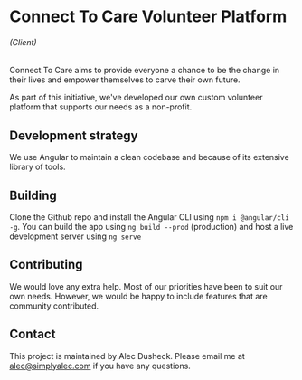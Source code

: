 # Connect To Care Volunteer Platform
###### (Client)
Connect To Care aims to provide everyone a chance to be the change in their lives and empower themselves to carve their own future.

As part of this initiative, we've developed our own custom volunteer platform that supports our needs as a non-profit.

## Development strategy
We use Angular to maintain a clean codebase and because of its extensive library of tools.
## Building
Clone the Github repo and install the Angular CLI using `npm i @angular/cli -g`. You can build the app using `ng build --prod` (production) and host a live development server using `ng serve`
## Contributing
We would love any extra help. Most of our priorities have been to suit our own needs. However, we would be happy to include features that are community contributed.

## Contact
This project is maintained by Alec Dusheck. Please email me at alec@simplyalec.com if you have any questions.
